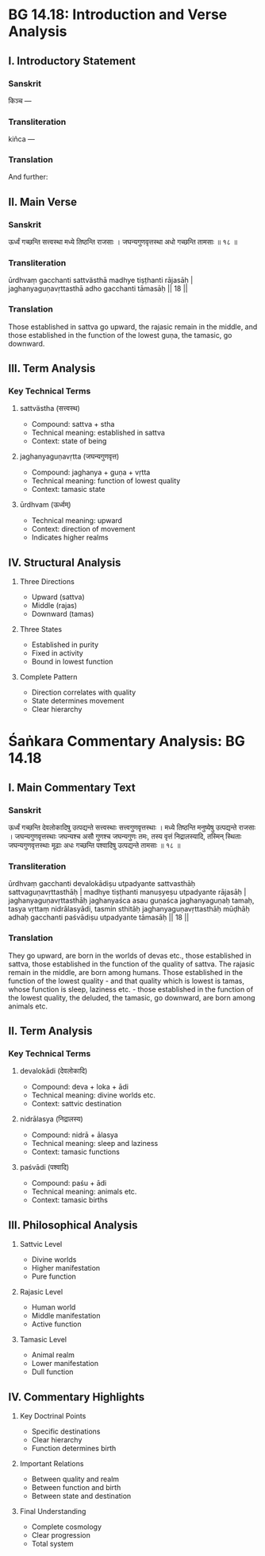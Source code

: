 # BG 14.18: Introduction and Verse Analysis

## I. Introductory Statement

### Sanskrit
किञ्च —

### Transliteration
kiñca —

### Translation
And further:

## II. Main Verse

### Sanskrit
ऊर्ध्वं गच्छन्ति सत्त्वस्था मध्ये तिष्ठन्ति राजसाः ।
जघन्यगुणवृत्तस्था अधो गच्छन्ति तामसाः ॥ १८ ॥

### Transliteration
ūrdhvaṃ gacchanti sattvästhā madhye tiṣṭhanti rājasāḥ |
jaghanyaguṇavṛttasthā adho gacchanti tāmasāḥ || 18 ||

### Translation
Those established in sattva go upward, the rajasic remain in the middle, and those established in the function of the lowest guṇa, the tamasic, go downward.

## III. Term Analysis

### Key Technical Terms
1. sattvästha (सत्त्वस्थ)
   - Compound: sattva + stha
   - Technical meaning: established in sattva
   - Context: state of being

2. jaghanyaguṇavṛtta (जघन्यगुणवृत्त)
   - Compound: jaghanya + guṇa + vṛtta
   - Technical meaning: function of lowest quality
   - Context: tamasic state

3. ūrdhvam (ऊर्ध्वम्)
   - Technical meaning: upward
   - Context: direction of movement
   - Indicates higher realms

## IV. Structural Analysis

1. Three Directions
   - Upward (sattva)
   - Middle (rajas)
   - Downward (tamas)

2. Three States
   - Established in purity
   - Fixed in activity
   - Bound in lowest function

3. Complete Pattern
   - Direction correlates with quality
   - State determines movement
   - Clear hierarchy

# Śaṅkara Commentary Analysis: BG 14.18

## I. Main Commentary Text

### Sanskrit
ऊर्ध्वं गच्छन्ति देवलोकादिषु उत्पद्यन्ते सत्त्वस्थाः सत्त्वगुणवृत्तस्थाः । मध्ये तिष्ठन्ति मनुष्येषु उत्पद्यन्ते राजसाः । जघन्यगुणवृत्तस्थाः जघन्यश्च असौ गुणश्च जघन्यगुणः तमः, तस्य वृत्तं निद्रालस्यादि, तस्मिन् स्थिताः जघन्यगुणवृत्तस्थाः मूढाः अधः गच्छन्ति पश्वादिषु उत्पद्यन्ते तामसाः ॥ १८ ॥

### Transliteration
ūrdhvaṃ gacchanti devalokādiṣu utpadyante sattvasthāḥ sattvaguṇavṛttasthāḥ | madhye tiṣṭhanti manuṣyeṣu utpadyante rājasāḥ | jaghanyaguṇavṛttasthāḥ jaghanyaśca asau guṇaśca jaghanyaguṇaḥ tamaḥ, tasya vṛttaṃ nidrālasyādi, tasmin sthitāḥ jaghanyaguṇavṛttasthāḥ mūḍhāḥ adhaḥ gacchanti paśvādiṣu utpadyante tāmasāḥ || 18 ||

### Translation
They go upward, are born in the worlds of devas etc., those established in sattva, those established in the function of the quality of sattva. The rajasic remain in the middle, are born among humans. Those established in the function of the lowest quality - and that quality which is lowest is tamas, whose function is sleep, laziness etc. - those established in the function of the lowest quality, the deluded, the tamasic, go downward, are born among animals etc.

## II. Term Analysis

### Key Technical Terms
1. devalokādi (देवलोकादि)
   - Compound: deva + loka + ādi
   - Technical meaning: divine worlds etc.
   - Context: sattvic destination

2. nidrālasya (निद्रालस्य)
   - Compound: nidrā + ālasya
   - Technical meaning: sleep and laziness
   - Context: tamasic functions

3. paśvādi (पश्वादि)
   - Compound: paśu + ādi
   - Technical meaning: animals etc.
   - Context: tamasic births

## III. Philosophical Analysis

1. Sattvic Level
   - Divine worlds
   - Higher manifestation
   - Pure function

2. Rajasic Level
   - Human world
   - Middle manifestation
   - Active function

3. Tamasic Level
   - Animal realm
   - Lower manifestation
   - Dull function

## IV. Commentary Highlights

1. Key Doctrinal Points
   - Specific destinations
   - Clear hierarchy
   - Function determines birth

2. Important Relations
   - Between quality and realm
   - Between function and birth
   - Between state and destination

3. Final Understanding
   - Complete cosmology
   - Clear progression
   - Total system


